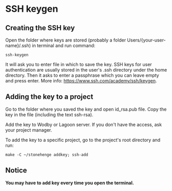 # SSH keygen

## Creating the SSH key

Open the folder where keys are stored (probably a folder Users/{your-user-name}/.ssh) in terminal and run command:
```
ssh-keygen
```
It will ask you to enter file in which to save the key. SSH keys for user authentication are usually stored in the user's .ssh directory under the home directory.
Then it asks to enter a passphrase which you can leave empty and press enter.
More info: https://www.ssh.com/academy/ssh/keygen.

## Adding the key to a project

Go to the folder where you saved the key and open id_rsa.pub file.
Copy the key in the file (including the text ssh-rsa).

Add the key to Wodby or Lagoon server. If you don't have the access, ask your project manager.

To add the key to a specific project, go to the project's root directory and run:
```
make -C ~/stonehenge addkey; ssh-add
```

## Notice

**You may have to add key every time you open the terminal.**
